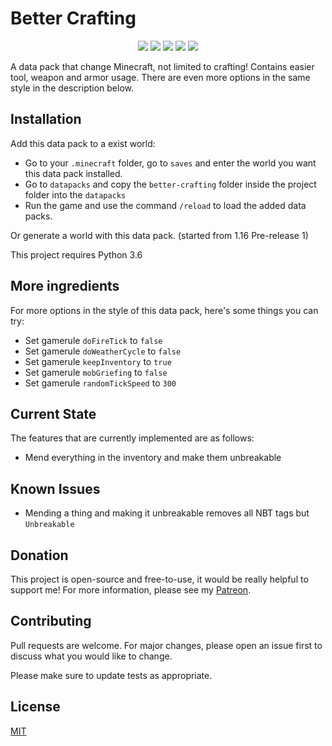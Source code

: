 # Better Crafting

<p align="center">
  <img src="https://img.shields.io/github/stars/mini-peter-hunt/better-crafting">
  <img src="https://img.shields.io/static/v1?label=Contributions&message=Welcome&color=0059b3">
  <img src="https://img.shields.io/github/repo-size/mini-peter-hunt/better-crafting">
  <img src="https://img.shields.io/github/languages/top/mini-peter-hunt/better-crafting">
  <img src="https://img.shields.io/github/license/mini-peter-hunt/better-crafting">
</p>

A data pack that change Minecraft, not limited to crafting!
Contains easier tool, weapon and armor usage. There are even more options in the same style in the description below.

## Installation

Add this data pack to a exist world:

- Go to your `.minecraft` folder, go to `saves` and enter the world you want this data pack installed.
- Go to `datapacks` and copy the `better-crafting` folder inside the project folder into the `datapacks`
- Run the game and use the command `/reload` to load the added data packs.

Or generate a world with this data pack. (started from 1.16 Pre-release 1)

This project requires Python 3.6

## More ingredients

For more options in the style of this data pack, here's some things you can try:

- Set gamerule `doFireTick` to `false`
- Set gamerule `doWeatherCycle` to `false`
- Set gamerule `keepInventory` to `true`
- Set gamerule `mobGriefing` to `false`
- Set gamerule `randomTickSpeed` to `300`

## Current State

The features that are currently implemented are as follows:

- Mend everything in the inventory and make them unbreakable

## Known Issues

- Mending a thing and making it unbreakable removes all NBT tags but `Unbreakable`

## Donation

This project is open-source and free-to-use, it would be really helpful to support me!
For more information, please see my [Patreon](https://patreon.com/that_peterhunt).

## Contributing

Pull requests are welcome. For major changes, please open an issue first to discuss what you would like to change.

Please make sure to update tests as appropriate.

## License

[MIT](LICENSE.txt)
